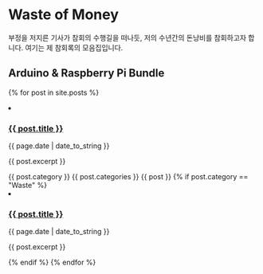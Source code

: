 # Waste of Money

부정을 저지른 기사가 참회의 수행길을 떠나듯, 저의 수년간의 돈낭비를 참회하고자 합니다. 여기는 제 참회록의 모음집입니다.

## Arduino & Raspberry Pi Bundle

{% for post in site.posts %}
    <li> 
        <h3><a href="{{ post.url }}"> {{ post.title }} </a></h3>
        <p> {{ page.date | date_to_string }} </p>
        <p>{{ post.excerpt }}</p>
    </li>
    {{ post.category }}
    {{ post.categories }}
    {{ post }}
    {% if post.category == "Waste" %}
    <li> 
        <h3><a href="{{ post.url }}"> {{ post.title }} </a></h3>
        <p> {{ page.date | date_to_string }} </p>
        <p>{{ post.excerpt }}</p>
    </li>
    {% endif %}
{% endfor %}